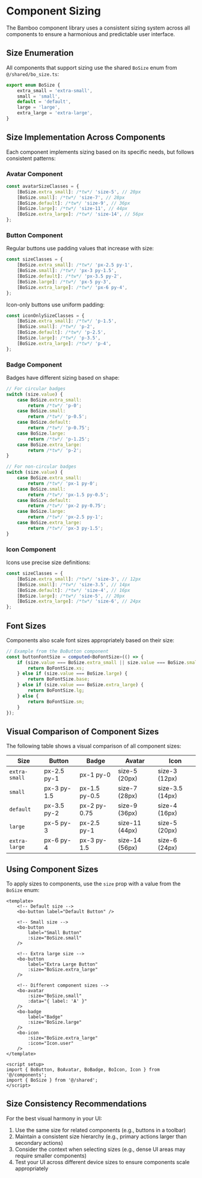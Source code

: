 # Component Sizing

The Bamboo component library uses a consistent sizing system across all components to ensure a harmonious and predictable user interface.

## Size Enumeration

All components that support sizing use the shared `BoSize` enum from `@/shared/bo_size.ts`:

```typescript
export enum BoSize {
	extra_small = 'extra-small',
	small = 'small',
	default = 'default',
	large = 'large',
	extra_large = 'extra-large',
}
```

## Size Implementation Across Components

Each component implements sizing based on its specific needs, but follows consistent patterns:

### Avatar Component

```typescript
const avatarSizeClasses = {
	[BoSize.extra_small]: /*tw*/ 'size-5', // 20px
	[BoSize.small]: /*tw*/ 'size-7', // 28px
	[BoSize.default]: /*tw*/ 'size-9', // 36px
	[BoSize.large]: /*tw*/ 'size-11', // 44px
	[BoSize.extra_large]: /*tw*/ 'size-14', // 56px
};
```

### Button Component

Regular buttons use padding values that increase with size:

```typescript
const sizeClasses = {
	[BoSize.extra_small]: /*tw*/ 'px-2.5 py-1',
	[BoSize.small]: /*tw*/ 'px-3 py-1.5',
	[BoSize.default]: /*tw*/ 'px-3.5 py-2',
	[BoSize.large]: /*tw*/ 'px-5 py-3',
	[BoSize.extra_large]: /*tw*/ 'px-6 py-4',
};
```

Icon-only buttons use uniform padding:

```typescript
const iconOnlySizeClasses = {
	[BoSize.extra_small]: /*tw*/ 'p-1.5',
	[BoSize.small]: /*tw*/ 'p-2',
	[BoSize.default]: /*tw*/ 'p-2.5',
	[BoSize.large]: /*tw*/ 'p-3.5',
	[BoSize.extra_large]: /*tw*/ 'p-4',
};
```

### Badge Component

Badges have different sizing based on shape:

```typescript
// For circular badges
switch (size.value) {
	case BoSize.extra_small:
		return /*tw*/ 'p-0';
	case BoSize.small:
		return /*tw*/ 'p-0.5';
	case BoSize.default:
		return /*tw*/ 'p-0.75';
	case BoSize.large:
		return /*tw*/ 'p-1.25';
	case BoSize.extra_large:
		return /*tw*/ 'p-2';
}

// For non-circular badges
switch (size.value) {
	case BoSize.extra_small:
		return /*tw*/ 'px-1 py-0';
	case BoSize.small:
		return /*tw*/ 'px-1.5 py-0.5';
	case BoSize.default:
		return /*tw*/ 'px-2 py-0.75';
	case BoSize.large:
		return /*tw*/ 'px-2.5 py-1';
	case BoSize.extra_large:
		return /*tw*/ 'px-3 py-1.5';
}
```

### Icon Component

Icons use precise size definitions:

```typescript
const sizeClasses = {
	[BoSize.extra_small]: /*tw*/ 'size-3', // 12px
	[BoSize.small]: /*tw*/ 'size-3.5', // 14px
	[BoSize.default]: /*tw*/ 'size-4', // 16px
	[BoSize.large]: /*tw*/ 'size-5', // 20px
	[BoSize.extra_large]: /*tw*/ 'size-6', // 24px
};
```

## Font Sizes

Components also scale font sizes appropriately based on their size:

```typescript
// Example from the BoButton component
const buttonFontSize = computed<BoFontSize>(() => {
	if (size.value === BoSize.extra_small || size.value === BoSize.small) {
		return BoFontSize.xs;
	} else if (size.value === BoSize.large) {
		return BoFontSize.base;
	} else if (size.value === BoSize.extra_large) {
		return BoFontSize.lg;
	} else {
		return BoFontSize.sm;
	}
});
```

## Visual Comparison of Component Sizes

The following table shows a visual comparison of all component sizes:

| Size          | Button      | Badge         | Avatar         | Icon            |
| ------------- | ----------- | ------------- | -------------- | --------------- |
| `extra-small` | px-2.5 py-1 | px-1 py-0     | size-5 (20px)  | size-3 (12px)   |
| `small`       | px-3 py-1.5 | px-1.5 py-0.5 | size-7 (28px)  | size-3.5 (14px) |
| `default`     | px-3.5 py-2 | px-2 py-0.75  | size-9 (36px)  | size-4 (16px)   |
| `large`       | px-5 py-3   | px-2.5 py-1   | size-11 (44px) | size-5 (20px)   |
| `extra-large` | px-6 py-4   | px-3 py-1.5   | size-14 (56px) | size-6 (24px)   |

## Using Component Sizes

To apply sizes to components, use the `size` prop with a value from the `BoSize` enum:

```vue
<template>
	<!-- Default size -->
	<bo-button label="Default Button" />

	<!-- Small size -->
	<bo-button
		label="Small Button"
		:size="BoSize.small"
	/>

	<!-- Extra large size -->
	<bo-button
		label="Extra Large Button"
		:size="BoSize.extra_large"
	/>

	<!-- Different component sizes -->
	<bo-avatar
		:size="BoSize.small"
		:data="{ label: 'A' }"
	/>
	<bo-badge
		label="Badge"
		:size="BoSize.large"
	/>
	<bo-icon
		:size="BoSize.extra_large"
		:icon="Icon.user"
	/>
</template>

<script setup>
import { BoButton, BoAvatar, BoBadge, BoIcon, Icon } from '@/components';
import { BoSize } from '@/shared';
</script>
```

## Size Consistency Recommendations

For the best visual harmony in your UI:

1. Use the same size for related components (e.g., buttons in a toolbar)
2. Maintain a consistent size hierarchy (e.g., primary actions larger than secondary actions)
3. Consider the context when selecting sizes (e.g., dense UI areas may require smaller components)
4. Test your UI across different device sizes to ensure components scale appropriately
